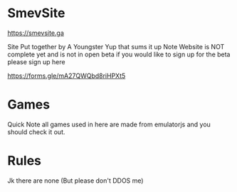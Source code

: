 # SmevSite

https://smevsite.ga

Site Put together by A Youngster Yup that sums it up
Note Website is NOT complete yet and is not in open beta if you would like to sign up for the beta
please sign up here

https://forms.gle/mA27QWQbd8riHPXt5

# Games
Quick Note all games used in here are made from emulatorjs and you should check it out.

# Rules

Jk there are none 
(But please don't DDOS me)
